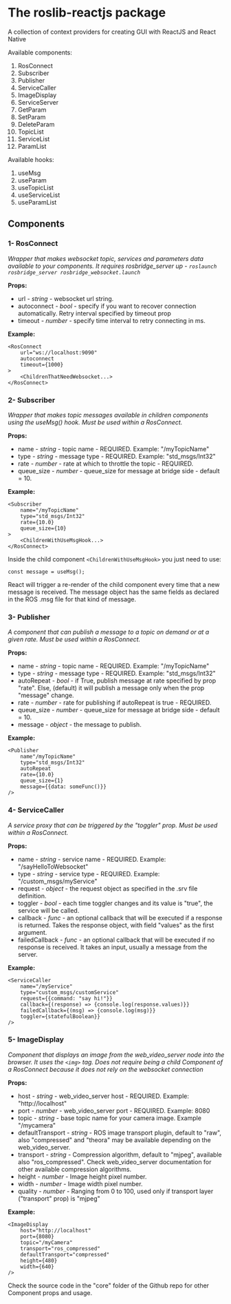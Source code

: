 # The roslib-reactjs package

A collection of context providers for creating GUI with ReactJS and React Native

Available components:

1) RosConnect
2) Subscriber
3) Publisher
4) ServiceCaller
5) ImageDisplay
6) ServiceServer
7) GetParam
8) SetParam
9) DeleteParam
10) TopicList
11) ServiceList
12) ParamList

Available hooks:

1) useMsg
2) useParam
3) useTopicList
4) useServiceList
5) useParamList

## Components

### 1- RosConnect

*Wrapper that makes websocket topic, services and parameters data available to your components. It requires rosbridge_server up - `roslaunch rosbridge_server rosbridge_websocket.launch`*

**Props:**

- url - *string* - websocket url string.
- autoconnect - *bool* - specify if you want to recover connection automatically. Retry interval specified by timeout prop
- timeout -  *number* - specify time interval to retry connecting in ms.

**Example:**

    <RosConnect
        url="ws://localhost:9090"
        autoconnect
        timeout={1000}
    >
        <ChildrenThatNeedWebsocket...>
    </RosConnect>

### 2- Subscriber

*Wrapper that makes topic messages available in children components using the useMsg() hook. Must be used within a RosConnect.*

**Props:**

- name - *string* - topic name - REQUIRED. Example: "/myTopicName"
- type - *string* - message type - REQUIRED. Example: "std_msgs/Int32"
- rate -  *number* - rate at which to throttle the topic - REQUIRED.
- queue_size - *number* - queue_size for message at bridge side - default = 10.

**Example:**

    <Subscriber
        name="/myTopicName"
        type="std_msgs/Int32"
        rate={10.0}
        queue_size={10}
    >
        <ChildrenWithUseMsgHook...>
    </RosConnect>

Inside the child component `<ChildrenWithUseMsgHook>` you just need to use:

    const message = useMsg();

React will trigger a re-render of the child component every time that a new message is received. The message object has the same fields as declared in the ROS .msg file for that kind of message.

### 3- Publisher

*A component that can publish a message to a topic on demand or at a given rate. Must be used within a RosConnect.*

**Props:**

- name - *string* - topic name - REQUIRED. Example: "/myTopicName"
- type - *string* - message type - REQUIRED. Example: "std_msgs/Int32"
- autoRepeat - *bool* - if True, publish message at rate specified by prop "rate". Else, (default) it will publish a message only when the prop "message" change.
- rate -  *number* - rate for publishing if autoRepeat is true - REQUIRED.
- queue_size - *number* - queue_size for message at bridge side - default = 10.
- message - *object* - the message to publish.

**Example:**

    <Publisher
        name"/myTopicName"
        type="std_msgs/Int32"
        autoRepeat
        rate={10.0}
        queue_size={1}
        message={{data: someFunc()}}
    />

### 4- ServiceCaller

*A service proxy that can be triggered by the "toggler" prop. Must be used within a RosConnect.*

**Props:**

- name - *string* - service name - REQUIRED. Example: "/sayHelloToWebsocket"
- type - *string* - service type - REQUIRED. Example: "/custom_msgs/myService"
- request - *object* - the request object as specified in the .srv file definition.
- toggler -  *bool* - each time toggler changes and its value is "true", the service will be called.
- callback - *func* - an optional callback that will be executed if a response is returned. Takes the response object, with field "values" as the first argument.
- failedCallback - *func* - an optional callback that will be executed if no response is received. It takes an input, usually a message from the server.

**Example:**

    <ServiceCaller
        name="/myService"
        type="custom_msgs/customService"
        request={{command: "say hi!"}}
        callback={(response) => {console.log(response.values)}}
        failedCallback={(msg) => {console.log(msg)}}
        toggler={statefulBoolean}}
    />

### 5- ImageDisplay

*Component that displays an image from the web_video_server node into the browser. It uses the `<img>` tag. Does not require being a child Component of a RosConnect because it does not rely on the websocket connection*

**Props:**

- host - *string* - web_video_server host - REQUIRED. Example: "http://localhost"
- port - *number* - web_video_server port - REQUIRED. Example: 8080
- topic - *string* - base topic name for your camera image. Example "/mycamera"
- defaultTransport - *string* - ROS image transport plugin, default to "raw", also "compressed" and "theora" may be available depending on the web_video_server.
- transport - *string* - Compression algorithm, default to "mjpeg", available also "ros_compressed". Check web_video_server documentation for other available compression algorithms.
- height - *number* - Image height pixel number.
- width - *number* - Image width pixel number.
- quality - *number* - Ranging from 0 to 100, used only if transport layer ("transport" prop) is "mjpeg"

**Example:**

    <ImageDisplay
        host="http://localhost"
        port={8080}
        topic="/myCamera"
        transport="ros_compressed"
        defaultTransport="compressed"
        height={480}
        width={640}
    />

Check the source code in the "core" folder of the Github repo for other Component props and usage.
